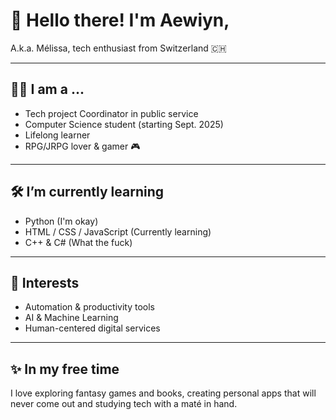 # 👋 Hello there! I'm Aewiyn,

A.k.a. Mélissa, tech enthusiast from Switzerland 🇨🇭

---

## 👩‍💻 I am a ...
- Tech project Coordinator in public service
- Computer Science student (starting Sept. 2025)
- Lifelong learner
- RPG/JRPG lover & gamer 🎮

---

## 🛠️ I’m currently learning
- Python (I'm okay)
- HTML / CSS / JavaScript (Currently learning)
- C++ & C# (What the fuck)

---

## 🧠 Interests
- Automation & productivity tools  
- AI & Machine Learning
- Human-centered digital services  

---

## ✨ In my free time
I love exploring fantasy games and books, creating personal apps that will never come out and studying tech with a maté in hand.
